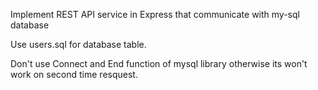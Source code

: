 Implement REST API service in Express that communicate with my-sql database

Use users.sql for database table.

Don't use Connect and End function of mysql library otherwise its won't work on second time resquest.
